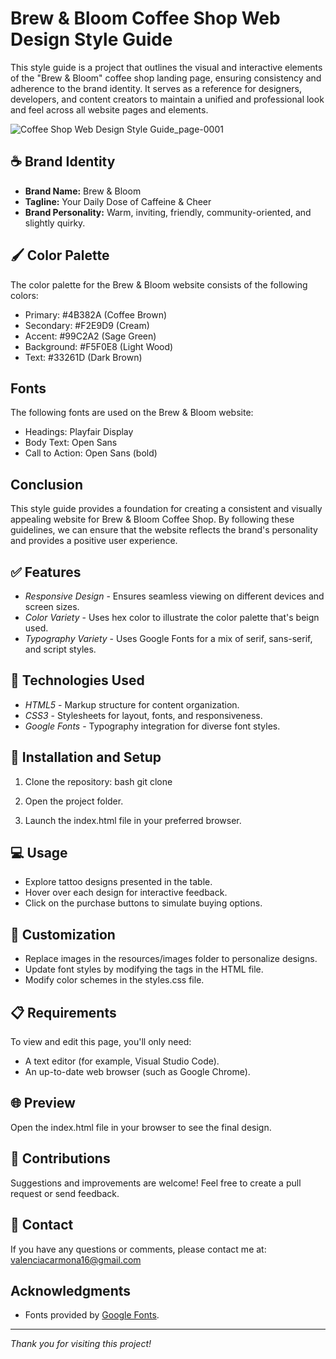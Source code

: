 # Brew & Bloom Coffee Shop Web Design Style Guide

This style guide is a project that outlines the visual and interactive elements of the "Brew & Bloom" coffee shop landing page, ensuring consistency and adherence to the brand identity. It serves as a reference for designers, developers, and content creators to maintain a unified and professional look and feel across all website pages and elements.

![Coffee Shop Web Design Style Guide_page-0001](https://github.com/user-attachments/assets/169b5ae7-2867-4bce-9e2e-db1567afc6bd)

## ☕ Brand Identity

* **Brand Name:** Brew & Bloom
* **Tagline:** Your Daily Dose of Caffeine & Cheer
* **Brand Personality:** Warm, inviting, friendly, community-oriented, and slightly quirky.

## 🖌️ Color Palette

The color palette for the Brew & Bloom website consists of the following colors:

* Primary: #4B382A (Coffee Brown)
* Secondary: #F2E9D9 (Cream)
* Accent: #99C2A2 (Sage Green)
* Background: #F5F0E8 (Light Wood)
* Text: #33261D (Dark Brown)

## Fonts

The following fonts are used on the Brew & Bloom website:

* Headings: Playfair Display
* Body Text: Open Sans
* Call to Action: Open Sans (bold)

## Conclusion

This style guide provides a foundation for creating a consistent and visually appealing website for Brew & Bloom Coffee Shop. By following these guidelines, we can ensure that the website reflects the brand's personality and provides a positive user experience.

## ✅ Features
- *Responsive Design* - Ensures seamless viewing on different devices and screen sizes.
- *Color Variety* - Uses hex color to illustrate the color palette that's beign used.
- *Typography Variety* - Uses Google Fonts for a mix of serif, sans-serif, and script styles.


## 📑 Technologies Used
- *HTML5* - Markup structure for content organization.
- *CSS3* - Stylesheets for layout, fonts, and responsiveness.
- *Google Fonts* - Typography integration for diverse font styles.

## 💾 Installation and Setup
1. Clone the repository:
   bash
   git clone <repository-url>
   
2. Open the project folder.
3. Launch the index.html file in your preferred browser.

## 💻 Usage
- Explore tattoo designs presented in the table.
- Hover over each design for interactive feedback.
- Click on the purchase buttons to simulate buying options.

## 🎨 Customization
- Replace images in the resources/images folder to personalize designs.
- Update font styles by modifying the <link> tags in the HTML file.
- Modify color schemes in the styles.css file.

## 📋 Requirements
To view and edit this page, you'll only need:
- A text editor (for example, Visual Studio Code).
- An up-to-date web browser (such as Google Chrome).

## 🌐 Preview
Open the index.html file in your browser to see the final design.

## 🤝 Contributions
Suggestions and improvements are welcome! Feel free to create a pull request or send feedback.

## 📧 Contact
If you have any questions or comments, please contact me at: valenciacarmona16@gmail.com

## Acknowledgments
- Fonts provided by [Google Fonts](https://fonts.google.com/).

---

*Thank you for visiting this project!*
